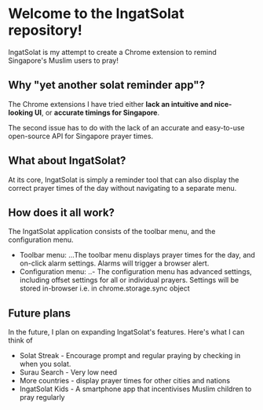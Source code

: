Welcome to the IngatSolat repository!
==========
IngatSolat is my attempt to create a Chrome extension to remind Singapore's Muslim users to pray! 


Why "yet another solat reminder app"?
-------------------------------------
The Chrome extensions I have tried either **lack an intuitive and nice-looking UI**, or **accurate timings for Singapore**.

The second issue has to do with the lack of an accurate and easy-to-use open-source API for Singapore prayer times.


What about IngatSolat?
----------------------
At its core, IngatSolat is simply a reminder tool that can also display the correct prayer times of the day without navigating to a separate menu.

How does it all work?
---
The IngatSolat application consists of the toolbar menu, and the configuration menu.

- Toolbar menu:
...The toolbar menu displays prayer times for the day, and on-click alarm settings. Alarms will trigger a browser alert.
- Configuration menu:
..- The configuration menu has advanced settings, including offset settings for all or individual prayers. Settings will be stored in-browser i.e. in chrome.storage.sync object


Future plans
------------
In the future, I plan on expanding IngatSolat's features. Here's what I can think of
* Solat Streak - Encourage prompt and regular praying by checking in when you solat.
* Surau Search - Very low need
* More countries - display prayer times for other cities and nations
* IngatSolat Kids - A smartphone app that incentivises Muslim children to pray regularly
